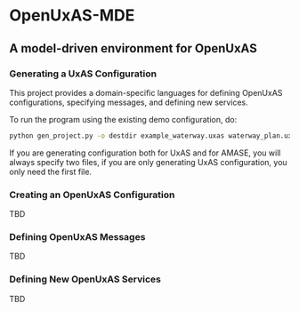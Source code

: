 # OpenUxAS-MDE
## A model-driven environment for OpenUxAS

### Generating a UxAS Configuration
This project provides a domain-specific languages for defining OpenUxAS configurations, specifying messages, and defining new services.

To run the program using the existing demo configuration, do:
```bash
python gen_project.py -o destdir example_waterway.uxas waterway_plan.uxas
```

If you are generating configuration both for UxAS and for AMASE, you will
always specify two files, if you are only generating UxAS configuration,
you only need the first file.


### Creating an OpenUxAS Configuration
TBD

### Defining OpenUxAS Messages
TBD

### Defining New OpenUxAS Services
TBD